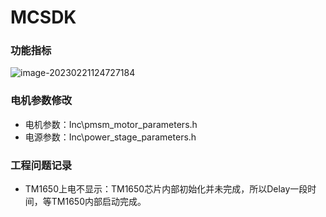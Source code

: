 # MCSDK

### 功能指标

![image-20230221124727184](https://pic-1256068477.cos.ap-shanghai.myqcloud.com/img/image-20230221124727184.png)



### 电机参数修改

* 电机参数：Inc\pmsm_motor_parameters.h
* 电源参数：Inc\power_stage_parameters.h



### 工程问题记录

* TM1650上电不显示：TM1650芯片内部初始化并未完成，所以Delay一段时间，等TM1650内部启动完成。
